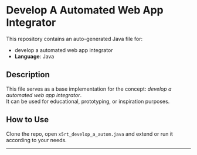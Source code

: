 # Develop A Automated Web App Integrator

This repository contains an auto-generated Java file for:

- develop a automated web app integrator
- **Language**: Java

## Description

This file serves as a base implementation for the concept: *develop a automated web app integrator*.  
It can be used for educational, prototyping, or inspiration purposes.

## How to Use

Clone the repo, open `x5rt_develop_a_autom.java` and extend or run it according to your needs.

---


